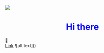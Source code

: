 <!DOCTYPE html>
<html>
    <head>
        <link rel="stylesheet" type="text/css" href="index.css">
    </head>
    <body>
    <img src= url(https://www.pexels.com/fr-fr/photo/apple-bureau-bureau-a-domicile-espace-de-travail-7974/)>
        <h1 class="Center" style="text-align: center; color: blue;">Hi there </h1> 👋
        <div style="background-image: url('24637.png');">
        <a href="https://www.commentcamarche.net/contents/496-liens-hypertextes-et-ancres-html">Link</a>
    </body>
</html>
![alt text]()
<!--
**1ranya/1ranya** is a ✨ _special_ ✨ repository because its `README.md` (this file) appears on your GitHub profile.
-->
